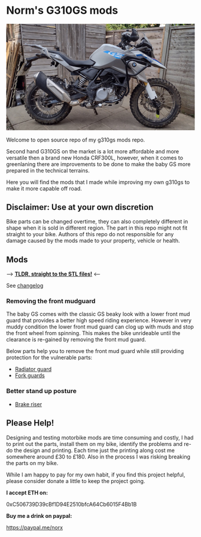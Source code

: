 # Norm's G310GS mods

![Norm's G310GS with mods](./img/g310gs_with_mods.jpg)

Welcome to open source repo of my g310gs mods repo.

Second hand G310GS on the market is a lot more affordable and more versatile then a brand new Honda CRF300L, however, when it comes to greenlaning there are improvements to be done to make the baby GS more prepared in the technical terrains.

Here you will find the mods that I made while improving my own g310gs to make it more capable off road.

## Disclaimer: Use at your own discretion

Bike parts can be changed overtime, they can also completely different in shape when it is sold in different region. The part in this repo might not fit straight to your bike.
Authors of this repo do not responsible for any damage caused by the mods made to your property, vehicle or health.

## Mods

--> __[TLDR, straight to the STL files!](https://github.com/normanzb/g310gs/blob/master/release/23_03_24)__ <--

See [changelog](./DocChangelog.md)

### Removing the front mudguard

The baby GS comes with the classic GS beaky look with a lower front mud guard that provides a better high speed riding experience. However in very muddy condition the lower front mud guard can clog up with muds and stop the front wheel from spinning. This makes the bike unrideable until the clearance is re-gained by removing the front mud guard. 

Below parts help you to remove the front mud guard while still providing protection for the vulnerable parts:

* [Radiator guard](./DocRadiatorGuard.md)
* [Fork guards](./DocForkGuards.md)

### Better stand up posture

* [Brake riser](./DocBrakeRiser.md)

## Please Help!

Designing and testing motorbike mods are time consuming and costly, I had to print out the parts, install them on my bike, identify the problems and re-do the design and printing. Each time just the printing along cost me somewhere around £30 to £180. Also in the process I was risking breaking the parts on my bike.

While I am happy to pay for my own habit, if you find this project helpful, please consider donate a little to keep the project going.

__I accept ETH on:__

0xC506739D39cBf1D94E2510bfcA64Cb6015F4Bb1B

__Buy me a drink on paypal:__

https://paypal.me/norx